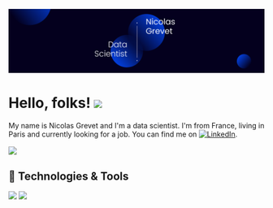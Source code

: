 [![Header](https://github.com/nicogrvt/nicogrvt/blob/main/Nicolas%20Grevet.png "Header")][1]

# Hello, folks! <img src="https://raw.githubusercontent.com/MartinHeinz/MartinHeinz/master/wave.gif" width="30px">

My name is Nicolas Grevet and I'm a data scientist. I'm from France, living in Paris and currently looking for a job. You can find me on [![LinkedIn][1.1]][1].

<img align="center" src="https://github-readme-stats.vercel.app/api/top-langs/?username=nicogrvt&theme=tokyonight" />


## 🔧 Technologies & Tools
![](https://img.shields.io/badge/Code-Python-informational?style=flat&logo=Python&logoColor=white&color=#5F89D1)
![](https://img.shields.io/badge/Viz-Plotly-informational?style=flat&logo=Plotly&logoColor=white&color=#5F89D1)

<!-- Icons -->
[1.1]: https://raw.githubusercontent.com/MartinHeinz/MartinHeinz/master/linkedin-3-16.png (LinkedIn)

<!-- Links to your social media accounts -->
[1]: https://www.linkedin.com/in/ngrevet/

<!--
**nicogrvt/nicogrvt** is a ✨ _special_ ✨ repository because its `README.md` (this file) appears on your GitHub profile.

Here are some ideas to get you started:

- 🔭 I’m currently working on ...
- 🌱 I’m currently learning ...
- 👯 I’m looking to collaborate on ...
- 🤔 I’m looking for help with ...
- 💬 Ask me about ...
- 📫 How to reach me: ...
- 😄 Pronouns: ...
- ⚡ Fun fact: ...
-->
